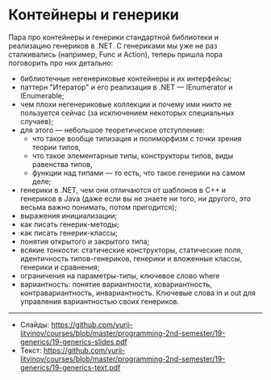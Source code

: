 # Контейнеры и генерики

Пара про контейнеры и генерики стандартной библиотеки и реализацию генериков в .NET. С генериками мы уже не раз сталкивались (например, Func и Action), теперь пришла пора поговорить про них детально:

- библиотечные негенериковые контейнеры и их интерфейсы;
- паттерн "Итератор" и его реализация в .NET — IEnumerator и IEnumerable;
- чем плохи негенериковые коллекции и почему ими никто не пользуется сейчас (за исключением некоторых специальных случаев);
- для этого — небольшое теоретическое отступление:
  - что такое вообще типизация и полиморфизм с точки зрения теории типов,
  - что такое элементарные типы, конструкторы типов, виды равенства типов,
  - функции над типами — то есть, что такое генерики на самом деле;
- генерики в .NET, чем они отличаются от шаблонов в C++ и генериков в Java (даже если вы не знаете ни того, ни другого, это весьма важно понимать, потом пригодится);
- выражения инициализации;
- как писать генерик-методы;
- как писать генерик-классы;
- понятия открытого и закрытого типа;
- всякие тонкости: статические конструкторы, статические поля, идентичность типов-генериков, генерики и вложенные классы, генерики и сравнения;
- ограничения на параметры-типы, ключевое слово where
- вариантность: понятие вариантности, ковариантность, контравариантность, инвариантность. Ключевые слова in и out для управления вариантностью своих генериков. 

---

- Слайды: https://github.com/yurii-litvinov/courses/blob/master/programming-2nd-semester/19-generics/19-generics-slides.pdf
- Текст: https://github.com/yurii-litvinov/courses/blob/master/programming-2nd-semester/19-generics/19-generics-text.pdf